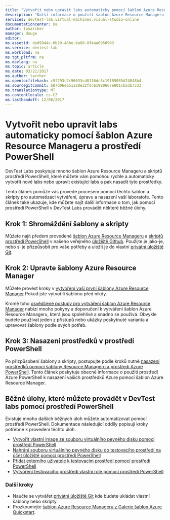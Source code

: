 ```yaml
---
title: "Vytvořit nebo upravit labs automaticky pomocí šablon Azure Resource Manageru pomocí prostředí PowerShell | Microsoft Docs"
description: "Další informace o použití šablon Azure Resource Manageru pomocí prostředí PowerShell k vytvoření nebo úpravě automaticky v testovacím prostředí DevTest labs"
services: devtest-lab,virtual-machines,visual-studio-online
documentationcenter: na
author: tomarcher
manager: douge
editor: 
ms.assetid: dad9944c-0b20-48be-ba80-8f4aa0950903
ms.service: devtest-lab
ms.workload: na
ms.tgt_pltfrm: na
ms.devlang: na
ms.topic: article
ms.date: 03/21/2017
ms.author: tarcher
ms.openlocfilehash: c9f293c7c96633cd0116dc3c19189085d24048b4
ms.sourcegitcommit: b07d06ea51a20e32fdc61980667e801cb5db7333
ms.translationtype: MT
ms.contentlocale: cs-CZ
ms.lasthandoff: 12/08/2017
---
```

# <a name="create-or-modify-labs-automatically-using-azure-resource-manager-templates-and-powershell"></a>Vytvořit nebo upravit labs automaticky pomocí šablon Azure Resource Manageru a prostředí PowerShell

DevTest Labs poskytuje mnoho šablon Azure Resource Manageru a skriptů prostředí PowerShell, které můžete vám pomohou rychle a automaticky vytvořit nové labs nebo upravit existující labs a pak nasadit tyto prostředky.

Tento článek pomůže vás provede procesem pomocí těchto šablon a skripty pro automatizaci vytváření, úpravu a nasazení vaší laboratoře. Tento článek také ukazuje, kde můžete najít další informace o tom, jak pomocí prostředí PowerShell v DevTest Labs provádět některé běžné úlohy.

## <a name="step-1-gather-your-templates-and-scripts"></a>Krok 1: Shromáždění šablony a skripty
Můžete najít předem provedené [šablon Azure Resource Manageru](https://github.com/Azure/azure-devtestlab/tree/master/ARMTemplates) a [skriptů prostředí PowerShell](https://github.com/Azure/azure-devtestlab/tree/master/Scripts) v našeho veřejného [úložiště Github](https://github.com/Azure/azure-devtestlab). Použijte je jako-je, nebo si je přizpůsobit pro vaše potřeby a uložit je do vlastní [privátní úložiště Git](devtest-lab-add-artifact-repo.md). 

## <a name="step-2-modify-your-azure-resource-manager-template"></a>Krok 2: Upravte šablony Azure Resource Manager
Můžete provést kroky v [vytvoření vaší první šablony Azure Resource Manager](https://docs.microsoft.com/azure/azure-resource-manager/resource-manager-create-first-template) Pokud jste vytvořili šablonu před nikdy.

Kromě toho [osvědčené postupy pro vytváření šablon Azure Resource Manager](https://docs.microsoft.com/azure/azure-resource-manager/resource-manager-template-best-practices) nabízí mnoho pokyny a doporučení k vytváření šablon Azure Resource Manageru, která jsou spolehlivé a snadno se používá. Obvykle budete používat jeden z přístupů nebo ukázky poskytnuté varianta a upravovat šablony podle svých potřeb.

## <a name="step-3-deploy-resources-with-powershell"></a>Krok 3: Nasazení prostředků v prostředí PowerShell
Po přizpůsobení šablony a skripty, postupujte podle kroků nutné [nasazení prostředků pomocí šablony Resource Manageru a prostředí Azure PowerShell](https://docs.microsoft.com/azure/azure-resource-manager/resource-group-template-deploy). Tento článek poskytuje obecné informace o použití prostředí Azure PowerShell k nasazení vašich prostředků Azure pomocí šablon Azure Resource Manager.


## <a name="common-tasks-you-can-perform-in-devtest-labs-using-powershell"></a>Běžné úlohy, které můžete provádět v DevTest labs pomocí prostředí PowerShell
Existuje mnoho dalších běžných úloh můžete automatizovat pomocí prostředí PowerShell. Dokumentace následující oddíly popisují kroky potřebné k provedení těchto úloh.

* [Vytvořit vlastní image ze souboru virtuálního pevného disku pomocí prostředí PowerShell](devtest-lab-create-custom-image-from-vhd-using-powershell.md)
* [Nahrání souboru virtuálního pevného disku do testovacího prostředí na účet úložiště pomocí prostředí PowerShell](devtest-lab-upload-vhd-using-powershell.md)
* [Přidat externího uživatele k testovacím prostředí pomocí prostředí PowerShell](devtest-lab-add-devtest-user.md#add-an-external-user-to-a-lab-using-powershell)
* [Vytvoření testovacího prostředí vlastní role pomocí prostředí PowerShell](devtest-lab-grant-user-permissions-to-specific-lab-policies.md#creating-a-lab-custom-role-using-powershell)

### <a name="next-steps"></a>Další kroky
* Naučte se vytvářet [privátní úložiště Git](devtest-lab-add-artifact-repo.md) kde budete ukládat vlastní šablony nebo skripty.
* Prozkoumejte [šablon Azure Resource Manageru z Galerie šablon Azure Quickstart](https://github.com/Azure/azure-quickstart-templates).
